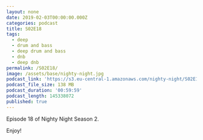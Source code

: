 ```yaml
---
layout: none
date: 2019-02-03T00:00:00.000Z
categories: podcast
title: S02E18
tags:
  - deep
  - drum and bass
  - deep drum and bass
  - dnb
  - deep dnb
permalink: /S02E18/
image: /assets/base/nighty-night.jpg
podcast_link: 'https://s3.eu-central-1.amazonaws.com/nighty-night/S02E18.mp3'
podcast_file_size: 138 MB
podcast_duration: '00:59:59'
podcast_length: 145338072
published: true
---
```

Episode 18 of Nighty Night Season 2.

Enjoy!
